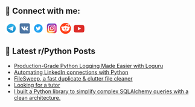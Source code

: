 ## 🔎 Connect with me:
[<img src="https://github.com/bullbesh/bullbesh/blob/main/images/Telegram.png" width="32" height="32" />](https://t.me/bullbesh)
[<img src="https://github.com/bullbesh/bullbesh/blob/main/images/VK.png" width="32" height="32" />](https://vk.com/bullbesh)
[<img src="https://github.com/bullbesh/bullbesh/blob/main/images/Twitter.png" width="32" height="32" />](https://twitter.com/bullbesh1)
[<img src="https://github.com/bullbesh/bullbesh/blob/main/images/Instagram.png" width="32" height="32" />](https://www.instagram.com/bullbesh)
[<img src="https://github.com/bullbesh/bullbesh/blob/main/images/Reddit.png" width="32" height="32" />](https://www.reddit.com/user/bullbesh)
[<img src="https://github.com/bullbesh/bullbesh/blob/main/images/YouTube.png" width="32" height="32" />](https://www.youtube.com/channel/UCtfjRs6uzgq5mfm8S06WTcg)

## 📕 Latest r/Python Posts
<!-- BLOG-POST-LIST:START -->
- [Production-Grade Python Logging Made Easier with Loguru](https://www.reddit.com/r/Python/comments/1n8d6pi/productiongrade_python_logging_made_easier_with/)
- [Automating LinkedIn connections with Python](https://www.reddit.com/r/Python/comments/1n8d0j3/automating_linkedin_connections_with_python/)
- [FileSweep, a fast duplicate &amp; clutter file cleaner](https://www.reddit.com/r/Python/comments/1n8c4ou/filesweep_a_fast_duplicate_clutter_file_cleaner/)
- [Looking for a tutor](https://www.reddit.com/r/Python/comments/1n8c0yq/looking_for_a_tutor/)
- [I built a Python library to simplify complex SQLAlchemy queries with a clean architecture.](https://www.reddit.com/r/Python/comments/1n8b41e/i_built_a_python_library_to_simplify_complex/)
<!-- BLOG-POST-LIST:END -->
